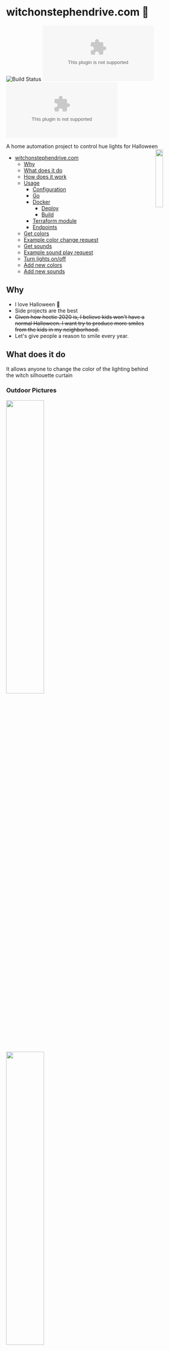 # witchonstephendrive.com 🧹

![Build Status](https://github.com/circa10a/witchonstephendrive.com/workflows/build-docker-images/badge.svg)
[![PkgGoDev](https://pkg.go.dev/badge/github.com/circa10a/witchonstephendrive.com)](https://pkg.go.dev/github.com/circa10a/witchonstephendrive.com?tab=overview)
[![Go Report Card](https://goreportcard.com/badge/github.com/circa10a/witchonstephendrive.com)](https://goreportcard.com/report/github.com/circa10a/witchonstephendrive.com)

A home automation project to control hue lights for Halloween <img src="https://raw.githubusercontent.com/egonelbre/gophers/10cc13c5e29555ec23f689dc985c157a8d4692ab/vector/fairy-tale/witch-too-much-candy.svg" align="right" width="20%" height="20%"/>

- [witchonstephendrive.com](#witchonstephendrivecom---)
  - [Why](#why)
  - [What does it do](#what-does-it-do)
  - [How does it work](#how-does-it-work)
  - [Usage](#usage)
    - [Configuration](#configuration)
    - [Go](#go)
    - [Docker](#docker)
      - [Deploy](#deploy)
      - [Build](#build)
    - [Terraform module](#terraform-module)
    - [Endpoints](#endpoints)
  - [Get colors](#get-colors)
  - [Example color change request](#example-color-change-request)
  - [Get sounds](#get-sounds)
  - [Example sound play request](#example-sound-play-request)
  - [Turn lights on/off](#turn-lights-on/off)
  - [Add new colors](#add-new-colors)
  - [Add new sounds](#add-new-sounds)

## Why

- I love Halloween 🎃
- Side projects are the best
- ~~Given how hectic 2020 is, I believe kids won't have a normal Halloween. I want try to produce more smiles from the kids in my neighborhood.~~
- Let's give people a reason to smile every year.

## What does it do

It allows anyone to change the color of the lighting behind the witch silhouette curtain

### Outdoor Pictures

<p float="left">
  <img src="https://i.imgur.com/hQE6u6h.jpg" width="45%" height="45%"/>
  <img src="https://i.imgur.com/Qj296rO.jpg" width="45%" height="45%"/>
<p/>

### Site Preview

<img src="https://i.imgur.com/WTujMb2.png" width="25%" height="25%"/>

## How does it work

1. Uses [Caddy](https://github.com/caddyserver/caddy) as a reverse proxy to the `witch` app for TLS termination([let's encrypt](https://letsencrypt.org/)).
2. The `witch` app is a Go backend powered by [echo](https://echo.labstack.com/) that serves a vanilla html/css/js front end and has a `/color/:color` route.
3. Once a `/color/:color` route is hit via a `POST` request, the `witch` app uses the [huego](https://github.com/amimof/huego) library for manipulating the state of the philips hue multicolor bulbs. The hue bridge endpoint on your network is automatically discovered.
4. When a `/sound/:sound` route is hit via a `POST` request, the `witch` app writes to an in-memory queue which will then process sounds to play by calling the [assistant-relay](https://assistantrelay.com) to play pre-configured halloween sounds through connected google assistant speakers. The reason for the queue is to ensure all sounds are played and do not overlap.

## Usage

### Configuration

|                                     |                                                                                                   |           |                    |
|-------------------------------------|---------------------------------------------------------------------------------------------------|-----------|--------------------|
| Environment Variable                | Description                                                                                       | Required  | Default            |
| `WITCH_API_BASE_URL`                | Base URL for all interactive POST requests                                                        | `false`   | `/api/v1`          |
| `WITCH_API_ENABLED`                 | Enables swagger docs + REST API routes                                                            | `false`   | `true`             |
| `WITCH_ASSISTANT_DEVICE`            | **Sounds only enabled if this is configured**. Name of google assistant speaker to play sounds on | `false`   | `""`               |
| `WITCH_ASSISTANT_RELAY_HOST`        | Address of the google assistant relay                                                             | `false`   | `http://127.0.0.1` |
| `WITCH_ASSISTANT_RELAY_PORT`        | Listening port of the google assistant relay                                                      | `false`   | `3000`             |
| `WITCH_HUE_DEFAULT_COLORS`          | Map of default colors to set a configured time. Ex. `var="8:teal,9:pink"`                         | `false`   | `""`               |
| `WITCH_HUE_DEFAULT_COLORS_ENABLED`  | Enables scheduler to set default colors or not                                                    | `false`   | `false`            |
| `WITCH_HUE_DEFAULT_COLORS_START`    | Local time to set default colors at. Think of this as a nightly "reset"                           | `false`   | `22`               |
| `WITCH_HUE_TOKEN`                   | Philips Hue API Token                                                                             | `true`    | None               |
| `WITCH_HUE_BRIDGE_REFRESH_INTERVAL` | How long to wait before rediscovering hue bridge config/ip                                        | `false`   | `6h`                |
| `WITCH_HUE_LIGHTS`                  | Light ID's to change color of. Example(export HUE_LIGHTS="1,2,3")                                 | `true`    | `[]`               |
| `WITCH_HUE_LIGHTS_SCHEDULE_ENABLED` | Enables start/end times for turning lights on/off                                                 | `false`   | `false`            |
| `WITCH_HUE_LIGHTS_START`            | Local time to turn on configured lights                                                           | `false`   | `18`               |
| `WITCH_HUE_LIGHTS_END`              | Local time to turn off configured lights                                                          | `false`   | `7`                |
| `WITCH_LOG_LEVEL`                   | [Logrus](https://github.com/sirupsen/logrus) log level                                            | `false`   | `info`             |
| `WITCH_METRICS_ENABLED`             | Enables prometheus metrics on `/metrics`                                                          | `false`   | `true`             |
| `WITCH_PORT`                        | Port for web server to listen on                                                                  | `false`   | `8080`             |
| `WITCH_SHOW_BANNER`                 | Displays Happy Halloween banner on startup                                                        | `false`   | `true`             |
| `WITCH_SOUND_QUIET_TIME_ENABLED`    | Enables quiet time functionality during configured hours                                          | `false`   | `true`             |
| `WITCH_SOUND_QUIET_TIME_START`      | Local time to ensure sounds are not played after this hour                                        | `false`   | `22`               |
| `WITCH_SOUND_QUIET_TIME_END`        | Local time to ensure sounds are not played before this hour                                       | `false`   | `07`               |
| `WITCH_SOUND_QUEUE_CAPACITY`        | Maximum depth of soung queue. This is to ensure no spam/long backlog                              | `false`   | `2`                |
| `WITCH_THIRD_PARTY_MANUFACTURERS`   | List of third party manufacturer bulbs used. This is ensure colors are set correctly + state saved| `false`   | `[]`               |
| `WITCH_UI_ENABLED`                  | Enables hosting of UI/static assets on `/`                                                        | `false`   | `true`             |

### Go

```bash
go generate ./...
go build -o witch .
export WITCH_HUE_TOKEN=<YOUR_TOKEN>; export WITCH_HUE_LIGHTS="1,2,3"
./witch
```

### Docker

#### Deploy

> Be sure to update values in `.env` to be consumed by `docker-compose.yml`
> This expects you to map in a pre-configured config.json for assistant-relay (line 32)
> Follow the [assistant-relay docs](https://assistantrelay.com/docs/introduction) for configuration, then stash the config.json file it creates

```bash
docker-compose up -d
```

#### Build

```bash
# Auto determine CPU arch
make build-docker
# ARM64
make build-docker-arm64
# ARMv7
make build-docker-armv7
```

### Terraform module

Colors + sounds are not mutually exclusive, you can pass either just a color, just a sound, or both.

```hcl
module "witchonstephendrive" {
  source       = "github.com/circa10a/witchonstephendrive.com//terraform"
  api_base_url = "https://witchonstephendrive.com/api/v1"
  color        = "purple"
  sound        = "stranger-things"
}

output "color_change_response" {
  value = module.witchonstephendrive.color_change_response
}

output "supported_colors" {
  value = module.witchonstephendrive.supported_colors
}

output "sound_play_response" {
  value = module.witchonstephendrive.sound_play_response
}

output "supported_sounds" {
  value = module.witchonstephendrive.supported_sounds
}
```

### Endpoints

> Rate limiting performed by [this caddy plugin](https://github.com/mholt/caddy-ratelimit)

|                         |                                                 |        |              |                     |
|-------------------------|-------------------------------------------------|--------|--------------|---------------------|
| Route                   | Description                                     | Method | Rate Limited | Limit               |
| `/`                     | Serves static content embedded from `./web`     | `GET`  | No           | N/A                 |
| `/api/v1/colors`        | Get supported colors to change to               | `GET`  | No           | N/A                 |
| `/api/v1/color/:color`  | Changes color of hue lights                     | `POST` | Yes          | 10 requests per 10s |
| `/api/v1/sounds`        | Get supported sounds to play                    | `GET`  | No           | N/A                 |
| `/api/v1/sound/:sound`  | Plays sound through configured speaker          | `POST` | Yes          | 10 requests per 10s |
| `/api/v1/lights/:state` | Changes state of configured lights(on/off)      | `POST` | Yes          | 10 requests per 10s |
| `/metrics`              | Serves prometheus metrics using echo middleware | `GET`  | No           | N/A                 |
| `/swagger/index.html`   | Swagger API documentation                       | `GET`  | No           | N/A                 |

## Get colors

```bash
curl -X POST http://localhost:8080/api/v1/colors
```

## Example color change request

```bash
curl -X POST http://localhost:8080/api/v1/color/red
```

## Get sounds

```bash
curl -X POST http://localhost:8080/api/v1/sounds
```

## Example sound play request

```bash
curl -X POST http://localhost:8080/api/v1/sound/werewolf
```

## Turn lights on/off

```bash
# on
curl -X POST http://localhost:8080/api/v1/lights/on
# off
curl -X POST http://localhost:8080/api/v1/lights/off
```

## Add new colors

To add new colors, make a new entry in `./controllers/colors/colors.go`

## Add new sounds

To add new sounds, simply drop a new `.mp3` file in the `./sounds` directory. This is needed to add to the list of supported sounds and will be built into the assistant-relay docker image.
